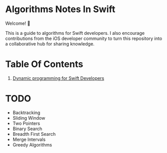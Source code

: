 # Algorithms Notes In Swift

Welcome! 👋

This is a guide to algorithms for Swift developers.
I also encourage contributions from the iOS developer community to turn this repository into a collaborative hub for sharing knowledge.

# Table Of Contents
1. <a href="Dynamic Programming/Dynamic programming.md">Dynamic programming for Swift Developers</a>

# TODO
- Backtracking
- Sliding Window
- Two Pointers
- Binary Search
- Breadth First Search
- Merge Intervals
- Greedy Algorithms
